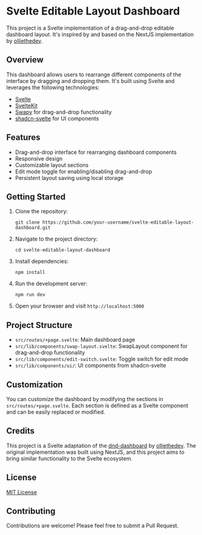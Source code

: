 # Svelte Editable Layout Dashboard

This project is a Svelte implementation of a drag-and-drop editable dashboard layout. It's inspired by and based on the NextJS implementation by [olliethedev](https://github.com/olliethedev/dnd-dashboard).

## Overview

This dashboard allows users to rearrange different components of the interface by dragging and dropping them. It's built using Svelte and leverages the following technologies:

- [Svelte](https://svelte.dev/)
- [SvelteKit](https://kit.svelte.dev/)
- [Swapy](https://swapy.tahazsh.com/) for drag-and-drop functionality
- [shadcn-svelte](https://www.shadcn-svelte.com/) for UI components

## Features

- Drag-and-drop interface for rearranging dashboard components
- Responsive design
- Customizable layout sections
- Edit mode toggle for enabling/disabling drag-and-drop
- Persistent layout saving using local storage

## Getting Started

1. Clone the repository:
   ```
   git clone https://github.com/your-username/svelte-editable-layout-dashboard.git
   ```

2. Navigate to the project directory:
   ```
   cd svelte-editable-layout-dashboard
   ```

3. Install dependencies:
   ```
   npm install
   ```

4. Run the development server:
   ```
   npm run dev
   ```

5. Open your browser and visit `http://localhost:5000`

## Project Structure

- `src/routes/+page.svelte`: Main dashboard page
- `src/lib/components/swap-layout.svelte`: SwapLayout component for drag-and-drop functionality
- `src/lib/components/edit-switch.svelte`: Toggle switch for edit mode
- `src/lib/components/ui/`: UI components from shadcn-svelte

## Customization

You can customize the dashboard by modifying the sections in `src/routes/+page.svelte`. Each section is defined as a Svelte component and can be easily replaced or modified.

## Credits

This project is a Svelte adaptation of the [dnd-dashboard](https://github.com/olliethedev/dnd-dashboard) by [olliethedev](https://github.com/olliethedev). The original implementation was built using NextJS, and this project aims to bring similar functionality to the Svelte ecosystem.

## License

[MIT License](LICENSE)

## Contributing

Contributions are welcome! Please feel free to submit a Pull Request.

